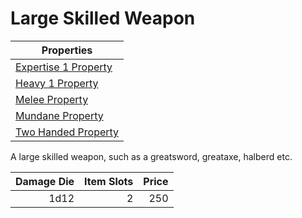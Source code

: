 # Large Skilled Weapon

| Properties                                                                 |
| -------------------------------------------------------------------------- |
| [Expertise 1 Property](../../Weapon%20Properties/Expertise%20X%20Property.md) |
| [Heavy 1 Property](../../Weapon%20Properties/Heavy%20X%20Property.md)         |
| [Melee Property](../../Weapon%20Properties/Melee%20Property.md)               |
| [Mundane Property](../../Material%20Properties/Mundane%20Property.md)   |
| [Two Handed Property](../../Weapon%20Properties/Two%20Handed%20Property.md)   |

A large skilled weapon, such as a greatsword, greataxe, halberd etc.

| Damage Die | Item Slots | Price |
| ---------: | ---------: | ----: |
|       1d12 |          2 |   250 |
